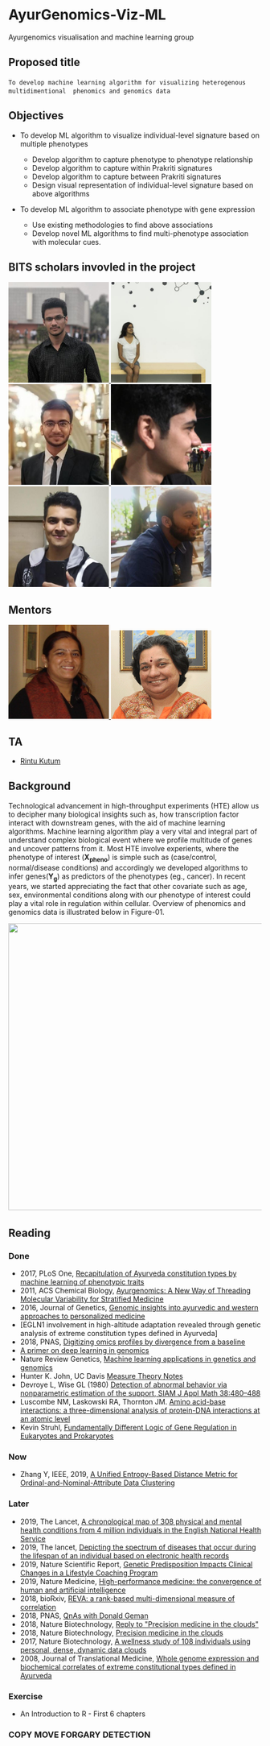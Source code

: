 # AyurGenomics-Viz-ML
Ayurgenomics visualisation and machine learning group


## Proposed title

`To develop machine learning algorithm for visualizing heterogenous multidimentional 
phenomics and genomics data`

## Objectives
- To develop ML algorithm to visualize individual-level signature based on multiple phenotypes
	- Develop algorithm to capture phenotype to phenotype relationship
	- Develop algorithm to capture within Prakriti signatures
	- Develop algorithm to capture between Prakriti signatures
	- Design visual representation of individual-level signature based on above algorithms 
	
- To develop ML algorithm to associate phenotype with gene expression 
	- Use existing methodologies to find above associations
	- Develop novel ML algorithms to find multi-phenotype association with molecular cues.

## BITS scholars invovled in the project

<p float="left">
	<a href="https://github.com/Rohit2706">
		<img src="images/rohit-jain.jpeg" title="Rohit Jain" width="200" />
	</a>
  <a href="https://github.com/ishitamed19">
	<img src="images/ishita-mediratta.jpeg" title="Ishita Mediratta" width="200" /> 
  </a>
  <a href="https://github.com/bhatiakartik10">
	<img src="images/kartik.jpeg" title="Kartik Bhatia" width="200" /> 
  </a>
  <a href="https://github.com/ahsanabbas123">
	<img src="images/ahsan.png" title="Syed Ahsan Abbas" width="200" /> 
  </a>
  <a href="https://github.com/Nishchit1404">
	<img src="images/nishchit.jpeg" title="Nishchit Soni" width="200" /> 
  </a>
  <a href="https://github.com/anmolagarwal04">
	<img src="images/anmol.jpeg" title="Anmol Agarwal" width="200" /> 
  </a>
</p>

## Mentors
<a href="https://www.igib.res.in/?q=bhavnaprasher">
	<img src="images/bhavana.jpg" title="Dr Bhavana Prasher" width="200" /> 
</a>

<a href="https://www.igib.res.in/?q=mitalimukerji">
	<img src="images/mitali.gif" title="Dr Mitali Mukerji" width="200" /> 
</a>


## TA
- [Rintu Kutum](https://github.com/rintukutum)


## Background
Technological advancement in high-throughput experiments (HTE) allow us to decipher 
many biological insights such as, how transcription factor interact with downstream 
genes, with the aid of machine learning algorithms. Machine learning algorithm play a very
vital and integral part of understand complex biological event where we profile
multitude of genes and uncover patterns from it. Most HTE involve experients, where
the phenotype of interest (<strong>X<sub>pheno</sub></strong>) is simple such as (case/control, normal/disease conditions)
and accordingly we developed algorithms to infer genes(<strong>Y<sub>g</sub></strong>) as predictors of the phenotypes (eg., cancer).
In recent years, we started appreciating the fact that other covariate such as
age, sex, environmental conditions along with our phenotype of interest could
play a vital role in regulation within cellular. Overview of phenomics and genomics data is illustrated below in Figure-01.


<img src="https://github.com/rintukutum/AyurGenomics-Viz-ML/blob/master/images/overview.png" width="712" height="570">
 


## Reading
### Done
- 2017, PLoS One, [Recapitulation of Ayurveda constitution types by machine learning of phenotypic traits](https://doi.org/10.1371/journal.pone.0185380)
- 2011, ACS Chemical Biology, [Ayurgenomics: A New Way of Threading Molecular Variability for Stratified Medicine](https://doi.org/10.1021/cb2003016)
- 2016, Journal of Genetics, [Genomic insights into ayurvedic and western approaches to personalized medicine](https://www.ias.ac.in/article/fulltext/jgen/095/01/0209-0228)
- [EGLN1 involvement in high-altitude adaptation revealed through genetic analysis of extreme constitution types defined in Ayurveda]
- 2018, PNAS, [Digitizing omics profiles by divergence from a baseline](https://www.pnas.org/content/115/18/4545.long)
- [A primer on deep learning in genomics](https://www.nature.com/articles/s41588-018-0295-5.pdf)
- Nature Review Genetics, [Machine learning applications in genetics and genomics](https://www.nature.com/articles/nrg3920)
- Hunter K. John, UC Davis [Measure Theory Notes](https://www.math.ucdavis.edu/~hunter/measure_theory/measure_notes.pdf)
- Devroye L, Wise GL (1980) [Detection of abnormal behavior via nonparametric estimation of the support, SIAM J Appl Math 38:480–488](https://pdfs.semanticscholar.org/9c34/6f8a40d31d884c8d5496d1d46a4a0b1848d7.pdf)
- Luscombe NM, Laskowski RA, Thornton JM. [Amino acid-base interactions: a three-dimensional analysis of protein-DNA interactions at an atomic level](https://www.ncbi.nlm.nih.gov/pmc/articles/PMC55782/)
- Kevin Struhl, [Fundamentally Different Logic of Gene Regulation in Eukaryotes and Prokaryotes](https://www.sciencedirect.com/science/article/pii/S0092867400805991?via%3Dihub#FIG1)


### Now
- Zhang Y, IEEE, 2019, [A Unified Entropy-Based Distance Metric for Ordinal-and-Nominal-Attribute Data Clustering](https://ieeexplore.ieee.org/document/8671525)



### Later
- 2019, The Lancet, [A chronological map of 308 physical and mental health conditions from 4 million individuals in the English National Health Service](https://doi.org/10.1016/S2589-7500(19)30012-3)
- 2019, The lancet, [Depicting the spectrum of diseases that occur during the lifespan of an individual based on electronic health records](https://doi.org/10.1016/S2589-7500(19)30023-8)
- 2019, Nature Scientific Report, [Genetic Predisposition Impacts Clinical Changes in a Lifestyle Coaching Program](https://www.nature.com/articles/s41598-019-43058-0)
- 2019, Nature Medicine, [High-performance medicine: the convergence of human and artificial intelligence](https://www.nature.com/articles/s41591-018-0300-7)
- 2018, bioRxiv, [REVA: a rank-based multi-dimensional measure of correlation](https://doi.org/10.1101/330498)
- 2018, PNAS, [QnAs with Donald Geman](https://www.pnas.org/content/pnas/115/18/4528.full.pdf)
- 2018, Nature Biotechnology, [Reply to "Precision medicine in the clouds"](https://www.nature.com/articles/nbt.4211)
- 2018, Nature Biotechnology, [Precision medicine in the clouds](https://www.nature.com/articles/nbt.4210)
- 2017, Nature Biotechnology, [A wellness study of 108 individuals using personal, dense, dynamic data clouds](https://www.nature.com/articles/nbt.3870)
- 2008, Journal of Translational Medicine, [Whole genome expression and biochemical correlates of extreme constitutional types defined in Ayurveda](https://doi.org/10.1186/1479-5876-6-48)

### Exercise 
- An Introduction to R - First 6 chapters

### COPY MOVE FORGARY DETECTION
